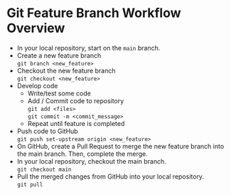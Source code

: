 # Git Feature Branch Workflow Overview

* In your local repository, start on the `main` branch.
* Create a new feature branch  
  `git branch <new_feature>`
* Checkout the new feature branch  
  `git checkout <new_feature>`
* Develop code
  + Write/test some code
  + Add / Commit code to repository  
    `git add <files>`  
    `git commit -m <commit_message>`  
  + Repeat until feature is completed
* Push code to GitHub  
  `git push set-upstream origin <new_feature>`
* On GitHub, create a Pull Request to merge the new feature branch into the
  main branch.  Then, complete the merge.
* In your local repository, checkout the main branch.  
  `git checkout main`
* Pull the merged changes from GitHub into your local repository.  
  `git pull`